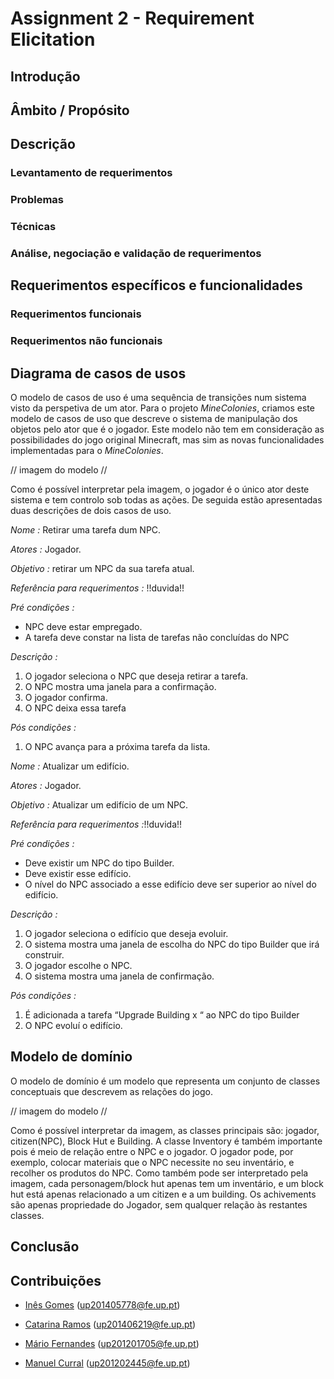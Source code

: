 # Assignment 2 - Requirement Elicitation #

## Introdução ##


## Âmbito / Propósito ##


## Descrição ##

### Levantamento de requerimentos ###

### Problemas ###

### Técnicas ###

### Análise, negociação e validação de requerimentos ###


## Requerimentos específicos e funcionalidades ##

### Requerimentos funcionais ###

### Requerimentos não funcionais ###


## Diagrama de casos de usos ##

O modelo de casos de uso é uma sequência de transições num sistema visto da perspetiva de um ator.
Para o projeto *MineColonies*, criamos este modelo de casos de uso que descreve o sistema de manipulação dos objetos pelo ator que é o jogador. Este modelo não tem em consideração as possibilidades do jogo original Minecraft, mas sim as novas funcionalidades implementadas para o *MineColonies*.


// imagem do modelo //


Como é possível interpretar pela imagem, o jogador é o único ator deste sistema e tem controlo sob todas as ações. De seguida estão apresentadas duas descrições de dois casos de uso.

*Nome :* Retirar uma tarefa dum NPC.

*Atores :* Jogador.

*Objetivo :* retirar um NPC da sua tarefa atual.

*Referência para requerimentos :* !!duvida!!

*Pré condições :* 

* NPC deve estar empregado.
* A tarefa deve constar na lista de tarefas não concluídas do NPC

*Descrição :*

1. O jogador seleciona o NPC que deseja retirar a tarefa.
2. O NPC mostra uma janela para a confirmação.
3. O jogador confirma.
4. O NPC deixa essa tarefa

*Pós condições :*

1. O NPC avança para a próxima tarefa da lista.


*Nome :* Atualizar um edifício.

*Atores :* Jogador.

*Objetivo :* Atualizar um edifício de um NPC.

*Referência para requerimentos :*!!duvida!!

*Pré condições :*

* Deve existir um NPC do tipo Builder.
* Deve existir esse edifício.
* O nível do NPC associado a esse edifício deve ser superior ao nível do edifício.

*Descrição :*

1. O jogador seleciona o edifício que deseja evoluir.
2. O sistema mostra uma janela de escolha do NPC do tipo Builder que irá construir.
3. O jogador escolhe o NPC.
4. O sistema mostra uma janela de confirmação.

*Pós condições :*

1. É adicionada a tarefa “Upgrade Building x “ ao NPC do tipo Builder
2. O NPC evoluí o edifício.



## Modelo de domínio ##

O modelo de domínio é um modelo que representa um conjunto de classes conceptuais que descrevem as relações do jogo.


// imagem do modelo //


Como é possível interpretar da imagem, as classes principais são: jogador, citizen(NPC), Block Hut e Building. A classe Inventory é também importante pois é meio de relação entre o NPC e o jogador. O jogador pode, por exemplo, colocar materiais que o NPC necessite no seu inventário, e recolher os produtos do NPC. 
Como também pode ser interpretado pela imagem, cada personagem/block hut apenas tem um inventário, e um block hut está apenas relacionado a um citizen e a um building. 
Os achivements são apenas propriedade do Jogador, sem qualquer relação às restantes classes.

## Conclusão ##


## Contribuições ##

* [Inês Gomes](https://github.com/inesgomes) (up201405778@fe.up.pt)

* [Catarina Ramos](https://github.com/catramos96) (up201406219@fe.up.pt)

* [Mário Fernandes](https://github.com/MarioFernandes73) (up201201705@fe.up.pt) 

* [Manuel Curral](https://github.com/Camolas)  (up201202445@fe.up.pt)
